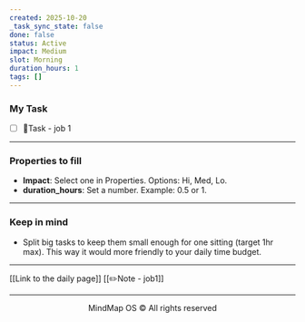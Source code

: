 ```yaml
---
created: 2025-10-20
_task_sync_state: false
done: false
status: Active
impact: Medium
slot: Morning
duration_hours: 1
tags: []
---
```

### My Task
- [ ] 📌Task - job 1



---

### Properties to fill
- **Impact**: Select one in Properties. Options: Hi, Med, Lo.
- **duration_hours**: Set a number. Example: 0.5 or 1.



---

### Keep in mind
- Split big tasks to keep them small enough for one sitting (target 1hr max).
This way it would more friendly to your daily time budget.


---

[[Link to the daily page]]
[[✏️Note - job1]]

---

<p align="center">MindMap OS © All rights reserved</p>

